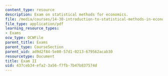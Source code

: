 ```yaml
---
content_type: resource
description: Exam on statistical methods for economics.
file: /media/courses/14-30-introduction-to-statistical-methods-in-economics-spring-2009/437ceb34efa23a56f7fb7b47b837574d_MIT14_30s09_exam02_09.pdf
file_type: application/pdf
learning_resource_types:
- Exams
ocw_type: OCWFile
parent_title: Exams
parent_type: CourseSection
parent_uid: ad9d2f84-5e80-57d1-0213-679562acab30
resourcetype: Document
title: Exam II
uid: 437ceb34-efa2-3a56-f7fb-7b47b837574d
---
```

